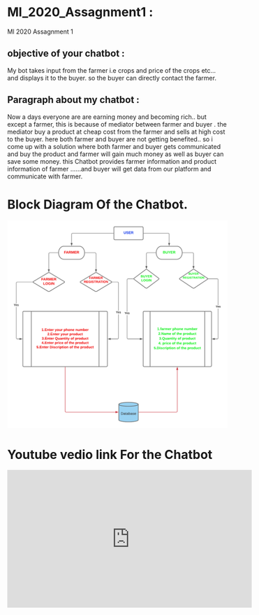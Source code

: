 # Ml_2020_Assagnment1 :
Ml 2020 Assagnment 1


## objective of your chatbot :
My bot takes input from the farmer i.e crops and price of the crops etc... 
and displays it to the buyer.
so the buyer can directly contact the farmer.


## Paragraph about my chatbot : 
Now a days everyone are are earning money and becoming rich..
but except a farmer, 
this is because of mediator between farmer and buyer .
the mediator buy a product at cheap cost from the farmer and sells at high cost to the buyer. here both farmer and buyer are not getting benefited..
        so i come up with a solution where both farmer and buyer gets communicated and buy the product and farmer will gain much money as well as buyer can save some money.
this Chatbot provides farmer information and product information of farmer ......and buyer will get data from our platform and communicate with farmer.


# Block Diagram Of the Chatbot.
![chatbot.png](https://raw.githubusercontent.com/kalesha-shaik/Ml_2020_Assagnment1/main/chatbot.png)


# Youtube vedio link For the Chatbot
<iframe width="560" height="315" src="https://www.youtube.com/embed/qntJKH8P0Y0" frameborder="0" allow="accelerometer; autoplay; clipboard-write; encrypted-media; gyroscope; picture-in-picture" allowfullscreen></iframe>

